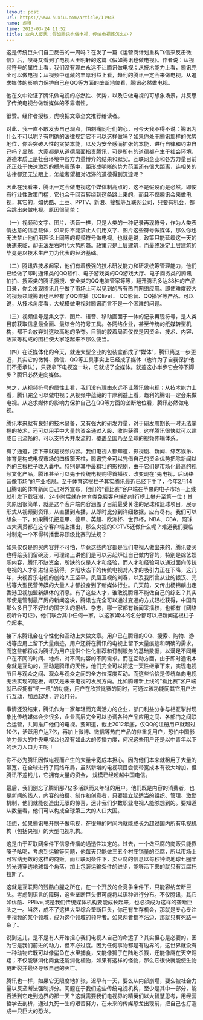 ```yaml
---
layout: post
url: https://www.huxiu.com/article/11943
name: 虎嗅
time: 2013-03-24 11:52
title: 业内人反思：假如腾讯也做电视，传统电视该怎么办？
---
```

这是传统巨头们自卫反击的一周吗？在发了一篇《运营商计划重构飞信来反击微信》后，嗅哥又看到了电视人王明轩的这篇《假如腾讯也做电视》。作者说：从视频符号的属性上看，我们没有理由永远不让腾讯做电视；从技术能力上看，腾讯完全可以做电视；从视频中蕴藏的丰厚利益上看，趋利的腾讯一定会来做电视。从追求媒体的影响力保护自己在QQ等方面的垄断地位看，腾讯必然做电视。

他在文中论证了腾讯做电视的必然性、优势，以及它做电视的可想象场景，并反思了传统电视台做新媒体的不靠谱性。

很赞。经作者授权，虎嗅把文章全文推荐给读者。

对此，我一直不敢发表自己观点，怕刺痛同行们的心，可今天我不得不说：腾讯为什么不可以呢？有明确的法律规定它不可以这样做吗？如果你处于腾讯那样的优势地位，你会突破人性的贪婪本能，以及为安全感而扩张的本能，进行自律和约束自己吗？显然，大家都是从道德层面指责腾讯，可是所有的道德都产生于社会环境，道德本质上是社会环境中各方力量博弈的结果和默契。互联网企业和各方力量目前还正处于快速激烈的搏杀震荡中，距形成明晰的势力范围还有很大距离，连相关的法律都还无法跟上，怎能奢望相对迟滞的道德得到沉淀呢？

因此在我看来，腾讯一定会做电视这个媒体制高点的，这不是假设而是必然。即使有行业性政策门槛，它也会千回百转绕到这条路上来的。而且不仅腾讯会来做电视，其它的，如优酷、土豆、PPTV、新浪、搜狐等互联网公司，只要有机会，都会跳出来做电视。原因很简单：

（一）视频和文字、图片、语音一样，只是人类的一种记录再现符号，作为人类表情达意的信息载体，如果你不能禁止人们用文字、图片这些符号做媒体，那么你也无法禁止他们用理论上同等的视频符号做电视。也就是说，政策只能延缓这一天的快速来临，却无法左右时代大势所趋。政策只是上层建筑，而最终决定上层建筑的毕竟是以技术生产力为代表的经济基础。

（二）腾讯靠技术起家，他们有着极强的技术研发能力和研发统筹管理能力，他们已经做了即时通讯类的QQ软件、电子游戏类的QQ游戏大厅、电子商务类的腾讯拍拍、搜索类的腾讯搜搜、安全类的QQ电脑管家等等，翻开腾讯多达38种的产品目录，你会发现腾讯几乎做了市场上可以见到的所有热门网络应用。即使难度较大的视频领域腾讯也已经有了QQ直播（QQlive）、 QQ影音、QQ播客等产品。可以说，从技术角度看，大规模做电视对腾讯而言不是一个困难的问题。

（三）视频信号是集文字、图片、语音、移动画面于一体的记录再现符号，是人类目前获取信息最全面、最综合的符号工具。各网络企业，甚至传统的纸媒转型机构，都不会放弃对这块高地的争夺。目前的胶着局面仅仅是因资金、技术、内容、政策等构成的围栏使大家吃起来不那么便当。

（四）在泛媒体化的今天，就连大型企业的包装盒都成了“媒体”，腾讯离这一步更近，其实它的微博、微信、QQ等工具事实上已经成了媒体（也许为了自我保护他们不愿承认），只要拿下电视这一块，它就成了全媒体。就差这小半步它会停下脚步？腾讯必然走向媒体。

总之，从视频符号的属性上看，我们没有理由永远不让腾讯做电视；从技术能力上看，腾讯完全可以做电视；从视频中蕴藏的丰厚利益上看，趋利的腾讯一定会来做电视。从追求媒体的影响力保护自己在QQ等方面的垄断地位看，腾讯必然做电视。

腾讯本来就有良好的技术储备，又有强大的研发力量，对于研发周期长一时无法掌握的技术，还可以用手中大量的资金通过入股、收购获得，这样腾讯很快就可以建成自己流畅的、可以支持大并发流的，覆盖全国乃至全球的视频传输体系。

有了通道，接下来就是视频内容。我们电视人都知道，影视剧、新闻、综艺娱乐、体育是构成电视市场的四根擎天柱，腾讯完全可以凭借自己的资金优势把除新闻以外的三根柱子收入囊中。特别是其中最粗壮的影视剧，由于它们是市场化最高的视频文化产品，腾讯甚至可以先于传统电视购得首播权，改变现在“先电视，后网络音像市场”的产业格局。至于体育这根柱子其实腾讯最近已经下手了，今年2月14日腾讯的体育新闻自己对外宣布，他们的“看比赛”客户端在苹果的电子市场一上线就引发下载狂潮，24小时后就在体育类免费客户端的排行榜上攀升至第一位！其实原因很简单，就是这个客户端内容涵盖了目前最受关注的足球和篮球项目，展示形式从视频到资讯，从直播到点播，从即时比分到详细数据，应有尽有。我们可以想象一下，如果腾讯把意甲、德甲、英超、欧洲杯、世界杯，NBA、CBA，网球四大满贯都在这个客户端上播出，那么央视的CCTV5还做什么呢？难道我们要临时制定一个不得转播世界顶级比赛的法规？

如果仅仅是购买内容并不可怕，毕竟这些内容都是我们电视人做出来的，腾讯要买也得给我们留碗汤，可理论上讲他们是可以另起炉灶自己做内容的，特别是综艺娱乐内容，腾讯不缺资金，所缺的仅是人才和经验，而人才和经验可以通过面向传统电视的人才引进轻易获得。夕阳状态下的传统电视对人才的吸引力正在下降，这几年，央视音乐电视的创始人王坚平，凤凰卫视的刘春，以及我所曾从业的银汉、光线等大型民营传媒的大量人才都投身到了新媒体行业。几天前，又传出杨锦麟出走香港卫视加盟新媒体的消息。有了这些人才，谁敢说腾讯不能做自己的综艺？其实即使是管制最严厉的新闻这块，腾讯也完全可以通过变通的方式轻松获得，中国有那么多日子不好过的国字头的报纸、杂志，哪一家都有新闻采播权，也都有《网络视听许可证》，他们联合其中任何一家，以这家媒体的名分都可以把新闻这根柱子立起来。

接下来腾讯会在个性化和互动上大做文章。用户已在腾讯的QQ、搜索、购物、游戏等应用上留下大量痕迹，用户还将在腾讯的电视上留下大量痕迹和明确的需求，而这些都将成为腾讯为用户提供个性化推荐和订制服务的基础数据，以满足不同用户在不同的时间、地点，对不同内容的不同需求。而在互动方面，由于即时通讯本身就是互动的，互动是腾讯的天性，他们完全可以把这一天性继承下来，实现电视节目与观众之间、观众与观众之间的全方位深度互动。而这些恰恰是传统单向电视无法实现的短板，却又是未来电视的发展方向。比如腾讯新上线的“看比赛”客户端就已经拥有“吼一吼”的功能，用户在欣赏比赛的同时，可通过该功能同其它用户进行互动，加油起哄，评论打分。

事情还没结束，腾讯作为一家年轻而充满活力的企业，部门利益分争与相互掣肘现象比传统媒体会少很多，企业高层完全可以协调各种产品应用之间、各部门之间联合运营，共同推广他们的电视。要知道，截止2012年底，仅QQ的注册用户就超过10亿，活跃用户达7亿，再加上微博、微信等热门产品的非重复用户，恐怕中国影响力最大的中央电视台也没有如此大的传播力度，何况这些用户还是以中青年以下的活力人口为主呢！

你不必为腾讯因做电视而产生的大量带宽成本担心，因为他们本来就租用了大量的带宽，在全球进行了网络布局，虽然新增的电视项目会使带宽成本有较大增加，但腾讯不差钱儿，它拥有大量的资金， 规模已经超越中国电信。

最后，我们别忘了腾讯那7亿多活跃而又年轻的用户。他们既是内容的消费者，也是新闻的线人，内容的拍摄、制作和创意者，只要建立起适当的组织、管理、激励机制，他们就能创造出无限的惊喜，远非我们少数职业电视人能够想到的。要知道从数量看，他们可以构成全球第三大的人口大国。

我想，如果腾讯甩开膀子做电视，在很短的时间内就能成长为超过国内所有电视机构（包括央视）的大型电视机构。

这是由于互联网条件下信息传播的通透性决定的。过去，一个做豆腐的商贩只能靠嗓子吆喝，考虑到运输等问题，他每天只能做三五个村庄销量的豆腐，所以市场上可容纳无数的这样的商贩。而互联网条件下，卖豆腐的信息以每秒钟绕地球七圈半的光速穿透地球每个角落，加上包装运输条件的进步，能够活下来的就只有豆腐托拉斯了。

这就是互联网的残酷血腥之所在，在一个开放的全竞争条件下，只能容纳垄断巨头。考虑到语言的障碍，这些垄断巨头很可能将以语种进行分布。不仅腾讯，其它如优酷、PPlive,或是我们传统媒体机构要能成长起来，也必须成为这样的垄断巨头之一。当然，成不了这样大型综合垄断巨头，你还有生存机会，那就是专心专注于视频的某个领域，成为这个领域的领导者。如果两者都不沾边，那就只有死路一条了。

说到这儿，是不是有人开始担心我们电视人自己的命运了？其实担心是必要的，因为它是我们前进的动力，但不必过度。因为任何事物都是有边界的，这世界就没有一种动物它既可以像鲨鱼在水里捕食，又能像狮子在陆地杀戮，还能像鹰在天空翱翔；不仅能够消化肉食还能消化植物，如果有这样的怪物，那么它很快就能使生物链断裂并最终导致自己的灭亡。

腾讯也一样，如果它无限度地扩张，迟早有一天，要么从内部崩塌，要么被社会力量以反垄断法强制拆分。问题在于我们这些传统电视机构，至少是其中一部分，能否活到它走到边界的那一天？这就需要我们电视界的精英们以大智慧思考，用经营哲学去剖析，通过九死一生的艰苦努力，在未来的传媒恐龙出现前，把自己也打造成一只巨大的恐龙。

